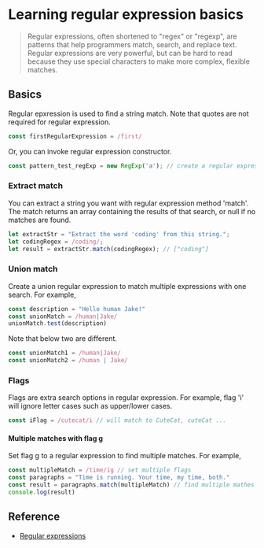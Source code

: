 # Learning regular expression basics
> Regular expressions, often shortened to "regex" or "regexp", are patterns that help programmers match, search, and replace text. Regular expressions are very powerful, but can be hard to read because they use special characters to make more complex, flexible matches.

## Basics
Regular epxression is used to find a string match. Note that quotes are not required for regular expression. 

```js
const firstRegularExpression = /first/
```

Or, you can invoke regular expression constructor.

```js
const pattern_test_regExp = new RegExp('a'); // create a regular expressioninstance
```

### Extract match
You can extract a string you want with regular expression method 'match'. The match returns an array containing the results of that search, or null if no matches are found.

```js
let extractStr = "Extract the word 'coding' from this string.";
let codingRegex = /coding/; 
let result = extractStr.match(codingRegex); // ["coding"]
```

### Union match
Create a union regular expression to match multiple expressions with one search. For example, 

```js
const description = "Hello human Jake!"
const unionMatch = /human|Jake/
unionMatch.test(description)
```

Note that below two are different. 

```js
const unionMatch1 = /human|Jake/
const unionMatch2 = /human | Jake/
```

### Flags
Flags are extra search options in regular expression. For example, flag 'i' will ignore letter cases such as upper/lower cases. 

```js
const iFlag = /cutecat/i // will match to CuteCat, cuteCat ... 
```

#### Multiple matches with flag g
Set flag g to a regular expression to find multiple matches. For example, 

```js 
const multipleMatch = /time/ig // set multiple flags
const paragraphs = "Time is running. Your time, my time, both."
const result = paragraphs.match(multipleMatch) // find multiple mathes
console.log(result)
```



## Reference 
- [Regular expressions](https://www.freecodecamp.org/learn/javascript-algorithms-and-data-structures/#es6)